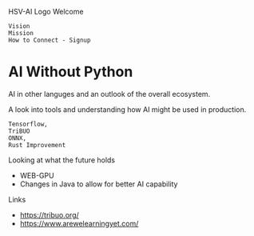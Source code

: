 HSV-AI Logo
Welcome

    Vision
    Mission
    How to Connect - Signup

# AI Without Python

AI in other languges and an outlook of the overall ecosystem. 

A look into tools and understanding how AI might be used in production. 

    Tensorflow,
    TriBUO
    ONNX,
    Rust Improvement
    
Looking at what the future holds
  - WEB-GPU
  - Changes in Java to allow for better AI capability

Links
- https://tribuo.org/
- https://www.arewelearningyet.com/
